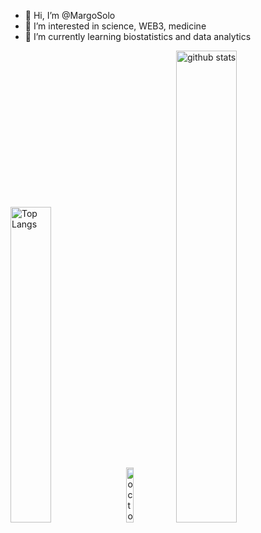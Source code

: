 - 👋 Hi, I’m @MargoSolo
- 👀 I’m interested in science, WEB3, medicine
- 🌱 I’m currently learning biostatistics and data analytics

<!---
MargoSolo/MargoSolo is a ✨ special ✨ repository because its `README.md` (this file) appears on your GitHub profile.
You can click the Preview link to take a look at your changes.
--->
<p align="left">
  <img alt="Top Langs" width=36% src="https://github-readme-stats.vercel.app/api/top-langs/?username=MargoSolo&layout=compact" />
  <img alt="octocat" width=15% src="https://user-images.githubusercontent.com/5713670/87202985-820dcb80-c2b6-11ea-9f56-7ec461c497c3.gif"/>
  <img alt="github stats" width=44% src="https://github-readme-stats.vercel.app/api?username=MargoSolo&show_icons=true" />
</p>
